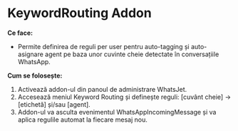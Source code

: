 
# KeywordRouting Addon

**Ce face:**

- Permite definirea de reguli per user pentru auto-tagging și auto-asignare agent pe baza unor cuvinte cheie detectate în conversațiile WhatsApp.

**Cum se folosește:**

1. Activează addon-ul din panoul de administrare WhatsJet.
2. Accesează meniul Keyword Routing și definește reguli: [cuvânt cheie] -> [etichetă] și/sau [agent].
3. Addon-ul va asculta evenimentul WhatsAppIncomingMessage și va aplica regulile automat la fiecare mesaj nou.
